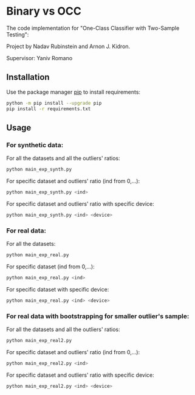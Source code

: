 # Binary vs OCC

The code implementation for "One-Class Classifier with Two-Sample Testing":

Project by Nadav Rubinstein and Arnon J. Kidron.

Supervisor: Yaniv Romano

## Installation

Use the package manager [pip](https://pip.pypa.io/en/stable/) to install requirements:

```bash
python -m pip install --upgrade pip
pip install -r requirements.txt
```

## Usage

### For synthetic data:

For all the datasets and all the outliers' ratios:
```bash
python main_exp_synth.py
```

For specific dataset and outliers' ratio (ind from 0,...):
```bash
python main_exp_synth.py <ind>
```

For specific dataset and outliers' ratio with specific device:
```bash
python main_exp_synth.py <ind> <device>
```

### For real data:

For all the datasets:
```bash
python main_exp_real.py
```

For specific dataset (ind from 0,...):
```bash
python main_exp_real.py <ind>
```

For specific dataset with specific device:
```bash
python main_exp_real.py <ind> <device>
```

### For real data with bootstrapping for smaller outlier's sample:

For all the datasets and all the outliers' ratios:
```bash
python main_exp_real2.py
```

For specific dataset and outliers' ratio (ind from 0,...):
```bash
python main_exp_real2.py <ind>
```

For specific dataset and outliers' ratio with specific device:
```bash
python main_exp_real2.py <ind> <device>
```
